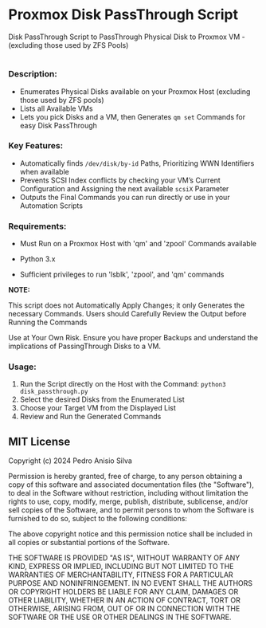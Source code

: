 # Proxmox Disk PassThrough Script
Disk PassThrough Script to PassThrough Physical Disk to Proxmox VM - (excluding those used by ZFS Pools)
#
### Description:

* Enumerates Physical Disks available on your Proxmox Host (excluding those used by ZFS pools)
* Lists all Available VMs
* Lets you pick Disks and a VM, then Generates `qm set` Commands for easy Disk PassThrough

### Key Features: 

* Automatically finds `/dev/disk/by-id` Paths, Prioritizing WWN Identifiers when available
* Prevents SCSI Index conflicts by checking your VM’s Current Configuration and Assigning the next available `scsiX` Parameter
* Outputs the Final Commands you can run directly or use in your Automation Scripts

### Requirements: 

* Must Run on a Proxmox Host with 'qm' and 'zpool' Commands available

* Python 3.x

* Sufficient privileges to run 'lsblk', 'zpool', and 'qm' commands

**NOTE:**

This script does not Automatically Apply Changes; it only Generates 
the necessary Commands. Users should Carefully Review the Output 
before Running the Commands

Use at Your Own Risk. Ensure you have proper Backups and understand 
the implications of PassingThrough Disks to a VM.

### Usage: 

1. Run the Script directly on the Host with the Command: `python3 disk_passthrough.py`
2. Select the desired Disks from the Enumerated List
3. Choose your Target VM from the Displayed List
4. Review and Run the Generated Commands

## MIT License

Copyright (c) 2024 Pedro Anisio Silva

Permission is hereby granted, free of charge, to any person obtaining a copy
of this software and associated documentation files (the "Software"), to deal
in the Software without restriction, including without limitation the rights
to use, copy, modify, merge, publish, distribute, sublicense, and/or sell
copies of the Software, and to permit persons to whom the Software is
furnished to do so, subject to the following conditions:

The above copyright notice and this permission notice shall be included in all
copies or substantial portions of the Software.

THE SOFTWARE IS PROVIDED "AS IS", WITHOUT WARRANTY OF ANY KIND, EXPRESS OR
IMPLIED, INCLUDING BUT NOT LIMITED TO THE WARRANTIES OF MERCHANTABILITY,
FITNESS FOR A PARTICULAR PURPOSE AND NONINFRINGEMENT. IN NO EVENT SHALL THE
AUTHORS OR COPYRIGHT HOLDERS BE LIABLE FOR ANY CLAIM, DAMAGES OR OTHER
LIABILITY, WHETHER IN AN ACTION OF CONTRACT, TORT OR OTHERWISE, ARISING FROM,
OUT OF OR IN CONNECTION WITH THE SOFTWARE OR THE USE OR OTHER DEALINGS IN THE
SOFTWARE.
